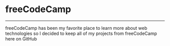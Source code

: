 # freeCodeCamp
---
freeCodeCamp has been my favorite place to learn more about web technologies
so I decided to keep all of my projects from freeCodeCamp here on GitHub
